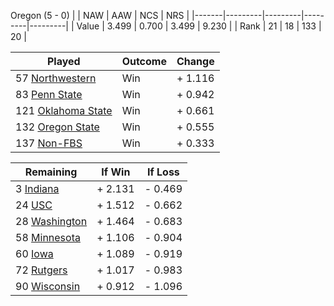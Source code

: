 Oregon (5 - 0)
|       |   NAW   |   AAW   |   NCS   |   NRS   |
|-------|---------|---------|---------|---------|
| Value |   3.499 |   0.700 |   3.499 |   9.230 |
| Rank  |      21 |      18 |     133 |      20 |

| Played                    | Outcome    |  Change  |
|---------------------------|------------|----------|
|  57 [Northwestern          ](Northwestern.md)| Win        | +  1.116 |
|  83 [Penn State            ](PennState.md)| Win        | +  0.942 |
| 121 [Oklahoma State        ](OklahomaState.md)| Win        | +  0.661 |
| 132 [Oregon State          ](OregonState.md)| Win        | +  0.555 |
| 137 [Non-FBS               ](NonFBS.md)| Win        | +  0.333 |

| Remaining                 |  If Win  |  If Loss |
|---------------------------|----------|----------|
|   3 [Indiana               ](Indiana.md)| +  2.131 | -  0.469 |
|  24 [USC                   ](USC.md)| +  1.512 | -  0.662 |
|  28 [Washington            ](Washington.md)| +  1.464 | -  0.683 |
|  58 [Minnesota             ](Minnesota.md)| +  1.106 | -  0.904 |
|  60 [Iowa                  ](Iowa.md)| +  1.089 | -  0.919 |
|  72 [Rutgers               ](Rutgers.md)| +  1.017 | -  0.983 |
|  90 [Wisconsin             ](Wisconsin.md)| +  0.912 | -  1.096 |

